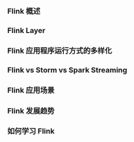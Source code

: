 ### Flink 概述

### Flink Layer

### Flink 应用程序运行方式的多样化

### Flink vs Storm vs Spark Streaming

### Flink 应用场景

### Flink 发展趋势

### 如何学习 Flink 